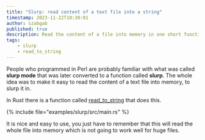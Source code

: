 ```yaml
---
title: "Slurp: read content of a text file into a string"
timestamp: 2023-11-22T10:30:01
author: szabgab
published: true
description: Read the content of a file into memory in one short function call.
tags:
    - slurp
    - read_to_string
---
```


People who programmed in Perl are probably familiar with what was called **slurp mode** that was later converted to a function called **slurp**.
The whole idea was to make it easy to read the content of a text file into memory, to slurp it in.

In Rust there is a function called [read_to_string](https://doc.rust-lang.org/std/fs/fn.read_to_string.html) that does this.

{% include file="examples/slurp/src/main.rs" %}


It is nice and easy to use, you just have to remember that this will read the whole file into memory which is not going to work well
for huge files.
